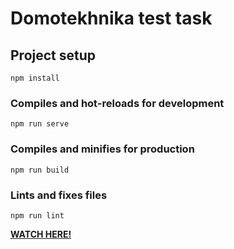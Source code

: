 # Domotekhnika test task

## Project setup
```
npm install
```
### Compiles and hot-reloads for development
```
npm run serve
```
### Compiles and minifies for production
```
npm run build
```
### Lints and fixes files
```
npm run lint
```

[**WATCH HERE!**](https://dmtkhnk-test-task.netlify.app/)
